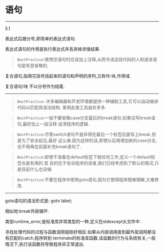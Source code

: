 # 语句
---

5.1

表达式后跟分号,即简单的表达式语句.

表达式语句的作用是执行表达式并丢弃掉求值结果.

> `BestPractice`:使用空语句时应该加上注释,从而令读这段代码的人知道该语句是有意省略的.

复合语句,指用花括号括起来的语句和声明的序列,又称作:块,作用域.

复合语句/块 不以分号作为结尾.

---

> `BestPractice`: 许多编辑器和开发环境都提供一种辅助工具,它可以自动缩进代码以匹配其语法结构.
善用此类工具益处多多.

> `BestPractice`:一般不要省略case分支最后的break语句.如果没写break语句,最好加上一段注释
说清程序的逻辑.

> `BestPractice`:尽管switch语句不是非得在最后一个标签后面写上break,但是为了安全起见,最好
这么做.因为这样的话,即使以后再增加新的case分支,也不用再在前面补充break语句了.

> `BestPractice`:即使不准备在default标签下做任何工作,定义一个default标签也是有用的.其
目的在于告诉程序的读者,我们已经考虑到了默认的情况,只是目前什么也没做.

> `BestPractice`:不要在程序中使用goto语句,因为它使得程序既难理解,又难修改.

---

goto语句的语法形式是:
goto label;

相似地:break外层循环.

类型runtime_error,是标准库异常类型的一种,定义在stdexcept头文件中.

寻找处理代码的过程与函数调用链刚好相反.如果从内层调用直到最外层调用都没有匹配的catch,程序转到
terminate的标准库函数.该函数的行为与系统有关,一般情况下,执行该函数将导致程序非正常退出.
